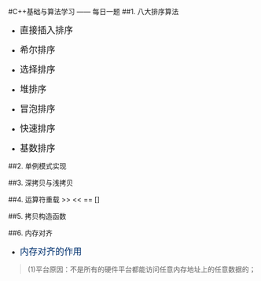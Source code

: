 #C++基础与算法学习 —— 每日一题##1. 八大排序算法* <font size=4> 直接插入排序 </font>* <font size=4> 希尔排序 </font>* <font size=4> 选择排序 </font>* <font size=4> 堆排序 </font>* <font size=4> 冒泡排序 </font>* <font size=4> 快速排序 </font>* <font size=4> 基数排序 </font>##2. 单例模式实现##3. 深拷贝与浅拷贝##4. 运算符重载 >>  <<  ==  []  ##5. 拷贝构造函数##6. 内存对齐* <font size=4 color=rgb(32,97,0)> 内存对齐的作用</font> >(1)平台原因：不是所有的硬件平台都能访问任意内存地址上的任意数据的；
